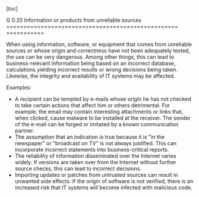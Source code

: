 [toc]
 
G 0.20 Information or products from unreliable sources
================================================== ===========

When using information, software, or equipment that comes from unreliable sources or whose origin and correctness have not been adequately tested, the use can be very dangerous. Among other things, this can lead to business-relevant information being based on an incorrect database, calculations yielding incorrect results or wrong decisions being taken. Likewise, the integrity and availability of IT systems may be affected.

Examples:

* A recipient can be tempted by e-mails whose origin he has not checked to take certain actions that affect him or others detrimental. For example, the email may contain interesting attachments or links that, when clicked, cause malware to be installed at the receiver. The sender of the e-mail can be forged or imitated by a known communication partner.
* The assumption that an indication is true because it is "in the newspaper" or "broadcast on TV" is not always justified. This can incorporate incorrect statements into business-critical reports.
* The reliability of information disseminated over the Internet varies widely. If versions are taken over from the Internet without further source checks, this can lead to incorrect decisions.
* Importing updates or patches from untrusted sources can result in unwanted side effects. If the origin of software is not verified, there is an increased risk that IT systems will become infected with malicious code.
